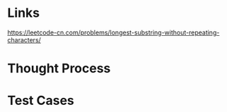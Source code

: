 # Links
https://leetcode-cn.com/problems/longest-substring-without-repeating-characters/

# Thought Process

# Test Cases

